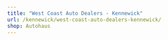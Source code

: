 ```yaml
---
title: "West Coast Auto Dealers - Kennewick"
url: /kennewick/west-coast-auto-dealers-kennewick/
shop: Autohaus
---
```

